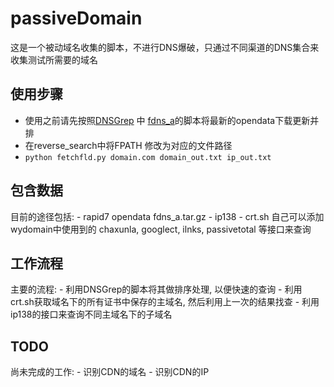 # passiveDomain

这是一个被动域名收集的脚本，不进行DNS爆破，只通过不同渠道的DNS集合来收集测试所需要的域名
## 使用步骤

- 使用之前请先按照[DNSGrep](https://github.com/erbbysam/DNSGrep) 中 [fdns_a](https://github.com/erbbysam/DNSGrep/blob/master/scripts/fdns_a.sh)的脚本将最新的opendata下载更新并排
- 在reverse_search中将FPATH 修改为对应的文件路径
- `python fetchfld.py domain.com domain_out.txt ip_out.txt`

## 包含数据
目前的途径包括:
    - rapid7 opendata fdns_a.tar.gz
    - ip138
    - crt.sh
自己可以添加wydomain中使用到的 chaxunla, googlect, ilnks, passivetotal 等接口来查询

## 工作流程
主要的流程:
    - 利用DNSGrep的脚本将其做排序处理, 以便快速的查询
    - 利用crt.sh获取域名下的所有证书中保存的主域名, 然后利用上一次的结果找查
    - 利用ip138的接口来查询不同主域名下的子域名

## TODO
尚未完成的工作:
    - 识别CDN的域名
    - 识别CDN的IP
